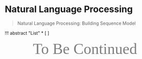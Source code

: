# Natural Language Processing

> Natural Language Processing: Building Sequence Model

!!! abstract "List"
    * [ ] 

<center><font face="JetBrains Mono" color=grey size=18>To Be Continued</font></center>